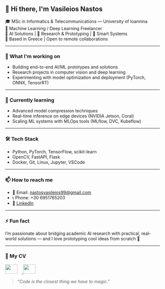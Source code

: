 ## 👋 Hi there, I'm Vasileios Nastos

🎓 MSc in Informatics & Telecommunications — University of Ioannina  
💼 Machine Learning / Deep Learning Freelancer  
🤖 AI Solutions | 🧪 Research & Prototyping | 🧠 Smart Systems  
📍 Based in Greece | Open to remote collaborations  

---

### 🔭 What I'm working on
- Building end-to-end AI/ML prototypes and solutions  
- Research projects in computer vision and deep learning  
- Experimenting with model optimization and deployment (PyTorch, ONNX, TensorRT)

---

### 🌱 Currently learning
- Advanced model compression techniques  
- Real-time inference on edge devices (NVIDIA Jetson, Coral)  
- Scaling ML systems with MLOps tools (MLflow, DVC, Kubeflow)

---

### 🛠️ Tech Stack
- Python, PyTorch, TensorFlow, scikit-learn  
- OpenCV, FastAPI, Flask  
- Docker, Git, Linux, Jupyter, VSCode  

---

### 📫 How to reach me
- 📧 Email: [nastosvasileios99@gmail.com](mailto:nastosvasileios99@gmail.com)  
- 📞 Phone: +30 6951765203  
- 🔗 [LinkedIn](https://www.linkedin.com/in/vasileios-nastos)

---

### ⚡ Fun fact
I’m passionate about bridging academic AI research with practical, real-world solutions — and I love prototyping cool ideas from scratch 🚀

---

### 📄 My CV


<a href="./nastos_vasileios_eng_cv.pdf">
  <img src="https://cdn.jsdelivr.net/gh/hjnilsson/country-flags/svg/gb.svg" width="40" height="30" style="margin-right:15px;" />
</a>
<a href="./nastos_vasileios_gr_cv.pdf.pdf">
  <img src="https://cdn.jsdelivr.net/gh/hjnilsson/country-flags/svg/gr.svg" width="40" height="30" />
</a>

> _“Code is the closest thing we have to magic.”_  
